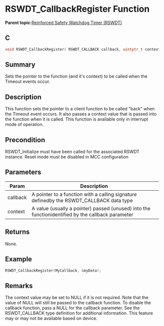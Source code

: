 # RSWDT\_CallbackRegister Function

**Parent topic:**[Reinforced Safety Watchdog Timer \(RSWDT\)](GUID-17C65C1B-EC26-4F1C-9599-EA23E3B7D00B.md)

## C

```c
void RSWDT_CallbackRegister( RSWDT_CALLBACK callback, uintptr_t context )
```

## Summary

Sets the pointer to the function \(and it's context\) to be called when the Timeout events occur.

## Description

This function sets the pointer to a client function to be called "back" when the Timeout event occurs. It also passes a context value that is passed into the function when it is called. This function is available only in interrupt mode of operation.

## Precondition

RSWDT\_Initialize must have been called for the associated RSWDT instance. Reset mode must be disabled in MCC configuration

## Parameters

|Param|Description|
|-----|-----------|
|callback|A pointer to a function with a calling signature definedby the RSWDT\_CALLBACK data type|
|context|A value \(usually a pointer\) passed \(unused\) into the functionidentified by the callback parameter|

## Returns

None.

## Example

```c
RSWDT_CallbackRegister(MyCallback, &myData);
```

## Remarks

The context value may be set to NULL if it is not required. Note that the value of NULL will still be passed to the callback function. To disable the callback function, pass a NULL for the callback parameter. See the RSWDT\_CALLBACK type definition for additional information. This feature may or may not be available based on device.

